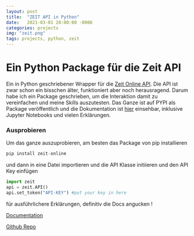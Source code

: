 ```yaml
---
layout: post
title:  "ZEIT API in Python"
date:   2021-03-01 20:00:00 -0000
categories: projects
img: "zeit.png"
tags: projects, python, zeit
---
```


# Ein Python Package für die Zeit API

Ein in Python geschriebener Wrapper für die [Zeit Online API](http://developer.zeit.de/index/). Die API ist zwar schon ein bisschen älter, funktioniert aber noch herausragend. Darum habe ich ein Package geschrieben, um die Interaktion damit zu vereinfachen und meine Skills auszutesten. Das Ganze ist auf PYPI als Package veröffentlich und die Dokumentation ist [hier](https://skriptum.github.io/zeit/) einsehbar, inklusive Jupyter Notebooks und vielen Erklärungen.

### Ausprobieren
Um das ganze auszuprobieren, am besten das Package von pip installieren
```python
pip install zeit-online
```
und dann in eine Datei importieren und die API Klasse initiieren und den API Key einfügen
```python
import zeit
api = zeit.API()
api.set_token("API-KEY") #put your key in here
````
für ausführlichere Erklärungen, definitiv die Docs angucken !

[Documentation](https://skriptum.github.io/zeit/)

[Github Repo](https://github.com/skriptum/zeit)